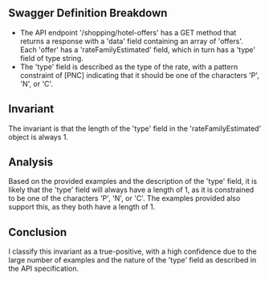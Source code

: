 ## Swagger Definition Breakdown
- The API endpoint '/shopping/hotel-offers' has a GET method that returns a response with a 'data' field containing an array of 'offers'. Each 'offer' has a 'rateFamilyEstimated' field, which in turn has a 'type' field of type string.
- The 'type' field is described as the type of the rate, with a pattern constraint of [PNC] indicating that it should be one of the characters 'P', 'N', or 'C'.

## Invariant
The invariant is that the length of the 'type' field in the 'rateFamilyEstimated' object is always 1.

## Analysis
Based on the provided examples and the description of the 'type' field, it is likely that the 'type' field will always have a length of 1, as it is constrained to be one of the characters 'P', 'N', or 'C'. The examples provided also support this, as they both have a length of 1.

## Conclusion
I classify this invariant as a true-positive, with a high confidence due to the large number of examples and the nature of the 'type' field as described in the API specification.
